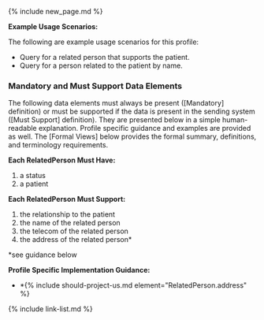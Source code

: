 {% include new_page.md %}

**Example Usage Scenarios:**

The following are example usage scenarios for this profile:

- Query for a related person that supports the patient.
- Query for a person related to the patient by name.


### Mandatory and Must Support Data Elements


The following data elements must always be present ([Mandatory] definition) or must be supported if the data is present in the sending system ([Must Support] definition). They are presented below in a simple human-readable explanation. Profile specific guidance and examples are provided as well. The [Formal Views] below provides the formal summary, definitions, and terminology requirements.

**Each RelatedPerson Must Have:**

1. a status
2. a patient

**Each RelatedPerson Must Support:**

1. the relationship to the patient
2. the name of the related person
3. the telecom of the related person
4. the address of the related person*

*see guidance below

**Profile Specific Implementation Guidance:**

- \*{% include should-project-us.md element="RelatedPerson.address" %}

{% include link-list.md %}
